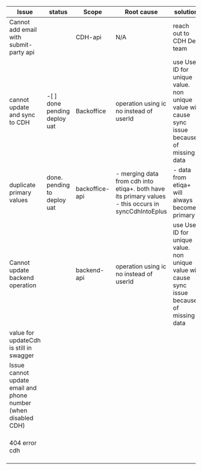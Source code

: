 

| Issue                                                          | status                           | Scope              | Root cause                                                                                             | solution                                                                                     | remarks                                                      |
| -------------------------------------------------------------- | -------------------------------- | ------------------ | ------------------------------------------------------------------------------------------------------ | -------------------------------------------------------------------------------------------- | ------------------------------------------------------------ |
| Cannot add email with submit-party api                         |                                  | CDH-api            | N/A                                                                                                    | reach out to CDH Dev team                                                                    |                                                              |
| cannot update and sync to CDH                                  | -[ ]  done    pending deploy uat | Backoffice         | operation using ic no instead of userId                                                                | use User ID for unique value. non unique value will cause sync issue because of missing data | [[Issue-API-{CDH-API-email-update-not-working}]]             |
| duplicate primary values                                       | done. pending to deploy uat      | backoffice-api<br> | - merging data from cdh into etiqa+. both have its primary values<br>- this occurs in syncCdhIntoEplus | - data from etiqa+ will always becomes primary                                               | - set etiqa+ as main db. so, it will be always replacing the |
| Cannot update backend operation                                |                                  | backend-api        | operation using ic no instead of userId                                                                | use User ID for unique value. non unique value will cause sync issue because of missing data |                                                              |
| value for updateCdh is still in swagger                        |                                  |                    |                                                                                                        |                                                                                              |                                                              |
| Issue cannot update email and phone number (when disabled CDH) |                                  |                    |                                                                                                        |                                                                                              | [[]]                                                         |
| 404 error cdh                                                  |                                  |                    |                                                                                                        |                                                                                              | [[issue-CDH-CERT-error]]                                     |

